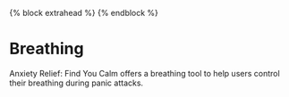 {% block extrahead %}
  <meta name="apple-itunes-app" content="app-clip-bundle-id=com.benrobinson.anxietyrelief.Clip, app-id=1460568970">
{% endblock %}

# Breathing

Anxiety Relief: Find You Calm offers a breathing tool to help users control their breathing during panic attacks.
